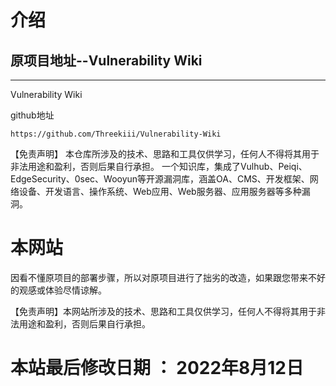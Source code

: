 # 介绍  

## 原项目地址--Vulnerability Wiki

----  

Vulnerability Wiki</br>  

github地址
```
https://github.com/Threekiii/Vulnerability-Wiki
```
【免责声明】
本仓库所涉及的技术、思路和工具仅供学习，任何人不得将其用于非法用途和盈利，否则后果自行承担。
一个知识库，集成了Vulhub、Peiqi、EdgeSecurity、0sec、Wooyun等开源漏洞库，涵盖OA、CMS、开发框架、网络设备、开发语言、操作系统、Web应用、Web服务器、应用服务器等多种漏洞。  

# 本网站

因看不懂原项目的部署步骤，所以对原项目进行了拙劣的改造，如果跟您带来不好的观感或体验尽情谅解。</br>


【免责声明】本网站所涉及的技术、思路和工具仅供学习，任何人不得将其用于非法用途和盈利，否则后果自行承担。

# 本站最后修改日期 ： 2022年8月12日